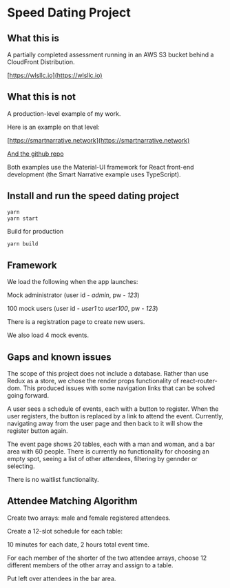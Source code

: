 # Speed Dating Project

## What this is
A partially completed assessment running in an AWS S3 bucket behind a CloudFront Distribution.

[https://wlsllc.io](https://wlsllc.io)

## What this is not

A production-level example of my work.

Here is an example on that level:

[https://smartnarrative.network](https://smartnarrative.network)

[And the github repo](https://github.com/smartnarrative/dsf-endpoint)


Both examples use the Material-UI framework for React front-end development (the Smart Narrative example uses TypeScript).
## Install and run the speed dating project

```sh
yarn
yarn start
```

Build for production

```
yarn build
```

## Framework

We load the following when the app launches: 

Mock administrator (user id - *admin*, pw - *123*) 

100 mock users (user id - *user1* to *user100*, pw - *123*)

There is a registration page to create new users.

We also load 4 mock events.

## Gaps and known issues

The scope of this project does not include a database. Rather than use Redux as a store, we chose the render props functionality of react-router-dom. This produced issues with some navigation links that can be solved going forward.

A user sees a schedule of events, each with a button to register. When the user registers, the button is replaced by a link to attend the event. Currently, navigating away from the user page and then back to it will show the register button again.

The event page shows 20 tables, each with a man and woman, and a bar area with 60 people. There is currently no functionality for choosing an empty spot, seeing a list of other attendees, filtering by gennder or selecting.

There is no waitlist functionality.

## Attendee Matching Algorithm

Create two arrays: male and female registered attendees.

Create a 12-slot schedule for each table: 

10 minutes for each date, 2 hours total event time.

For each member of the shorter of the two attendee arrays, choose 12 different members of the other array and assign to a table. 

Put left over attendees in the bar area.
